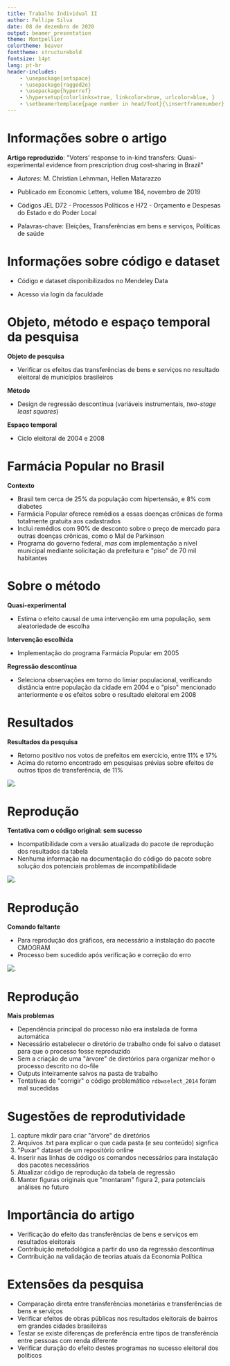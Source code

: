 ```yaml
---
title: Trabalho Individual II
author: Fellipe Silva
date: 08 de dezembro de 2020
output: beamer_presentation
theme: Montpellier
colortheme: beaver
fonttheme: structurebold
fontsize: 14pt
lang: pt-br 
header-includes:
    - \usepackage{setspace}
    - \usepackage{ragged2e}
    - \usepackage{hyperref}
    - \hypersetup{colorlinks=true, linkcolor=brue, urlcolor=blue, }
    - \setbeamertemplace{page number in head/foot}{\insertframenumber}
---
```


# Informações sobre o artigo

**Artigo reproduzido**: "Voters’ response to in-kind transfers: Quasi-experimental evidence from prescription drug cost-sharing in Brazil"

- *Autores*: M. Christian Lehmman, Hellen Matarazzo

- Publicado em Economic Letters, volume 184, novembro de 2019

- Códigos JEL D72 - Processos Políticos e H72 - Orçamento e Despesas do Estado e do Poder Local

- Palavras-chave: Eleições, Transferências em bens e serviços, Políticas de saúde 

# Informações sobre código e dataset

- Código e dataset disponibilizados no Mendeley Data

- Acesso via login da faculdade

# Objeto, método e espaço temporal da pesquisa

**Objeto de pesquisa**
- Verificar os efeitos das transferências de bens e serviços no resultado eleitoral de municípios brasileiros

**Método**
- Design de regressão descontínua (variáveis instrumentais, *two-stage least squares*)

**Espaço temporal**
- Ciclo eleitoral de 2004 e 2008

# Farmácia Popular no Brasil

**Contexto**
- Brasil tem cerca de 25% da população com hipertensão, e 8% com diabetes
- Farmácia Popular oferece remédios a essas doenças crônicas de forma totalmente gratuita aos cadastrados
- Inclui remédios com 90% de desconto sobre o preço de mercado para outras doenças crônicas, como o Mal de Parkinson
- Programa do governo federal, *mas* com implementação a nível municipal mediante solicitação da prefeitura e "piso" de 70 mil habitantes

# Sobre o método

**Quasi-experimental**
- Estima o efeito causal de uma intervenção em uma população, sem aleatoriedade de escolha

**Intervenção escolhida**
- Implementação do programa Farmácia Popular em 2005

**Regressão descontínua**
- Seleciona observações em torno do limiar populacional, verificando distância entre população da cidade em 2004 e o "piso" mencionado anteriormente e os efeitos sobre o resultado eleitoral em 2008

# Resultados

**Resultados da pesquisa**
- Retorno positivo nos votos de prefeitos em exercício, entre 11% e 17%
- Acima do retorno encontrado em pesquisas prévias sobre efeitos de outros tipos de transferência, de 11%

![.](https://ars.els-cdn.com/content/image/1-s2.0-S0165176519303027-gr2_lrg.jpg)

# Reprodução

**Tentativa com o código original: sem sucesso**
- Incompatibilidade com a versão atualizada do pacote de reprodução dos resultados da tabela
- Nenhuma informação na documentação do código do pacote sobre solução dos potenciais problemas de incompatibilidade
 
 ![.](https://i.ibb.co/51f3W3b/1-s2-0-S0165176519303027-table.png)
 
 # Reprodução
 
**Comando faltante**
- Para reprodução dos gráficos, era necessário a instalação do pacote CMOGRAM
- Processo bem sucedido após verificação e correção do erro

![.](https://ars.els-cdn.com/content/image/1-s2.0-S0165176519303027-gr1_lrg.jpg)

# Reprodução

**Mais problemas**
- Dependência principal do processo não era instalada de forma automática
- Necessário estabelecer o diretório de trabalho onde foi salvo o dataset para que o processo fosse reproduzido
- Sem a criação de uma "árvore" de diretórios para organizar melhor o processo descrito no do-file
- Outputs inteiramente salvos na pasta de trabalho
- Tentativas de "corrigir" o código problemático `rdbwselect_2014` foram mal sucedidas

# Sugestões de reprodutividade

1. capture mkdir para criar "árvore" de diretórios
2. Arquivos .txt para explicar o que cada pasta (e seu conteúdo) signfica
3. "Puxar" dataset de um repositório online
4. Inserir nas linhas de código os comandos necessários para instalação dos pacotes necessários
5. Atualizar código de reprodução da tabela de regressão
6. Manter figuras originais que "montaram" figura 2, para potenciais análises no futuro

# Importância do artigo

- Verificação do efeito das transferências de bens e serviços em resultados eleitorais
- Contribuição metodológica a partir do uso da regressão descontínua
- Contribuição na validação de teorias atuais da Economia Política

# Extensões da pesquisa

- Comparação direta entre transferências monetárias e transferências de bens e serviços
- Verificar efeitos de obras públicas nos resultados eleitorais de bairros em grandes cidades brasileiras
- Testar se existe diferenças de preferência entre tipos de transferência entre pessoas com renda diferente
- Verificar duração do efeito destes programas no sucesso eleitoral dos políticos
